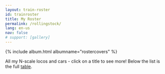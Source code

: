 ```yaml
---
layout: train-roster
id: trainroster
title: My Roster
permalink: /rollingstock/
lang: en-us
nav: false
# support: [gallery]
---
```


<!-- simply so (by Jimmy_Xiao) -->
{% include album.html albumname="rostercovers" %}

All my N-scale locos and cars - click on a title to see more!
Below the list is the full [table](#table).
